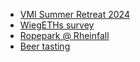 * [VMI Summer Retreat 2024](#vmi-summer-retreat-2024)
* [WiegETHs survey](#wiegethshowsethgoing)
* [Ropepark @ Rheinfall](#ropepark)
* [Beer tasting](#beer-tasting)
